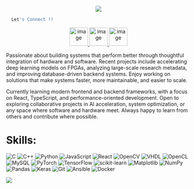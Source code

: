 <p align="center">
  <img src="https://capsule-render.vercel.app/api?type=venom&height=260&color=gradient&text=Hello%20World&descAlign=50&descAlignY=60"/>
</p>

````bash
  Let's Connect !!
````
<p>
  <p align="center">
    <a href="https://abeyhurtis.github.io" target="_blank">
      <img width="50" height="50" alt="image" src="https://github.com/user-attachments/assets/bad11fe6-69ff-4053-8edc-21c78b4f6e70" />
    </a>
  <a href="https://www.linkedin.com/in/abeyhurtis/" target="_blank">
    <img width="50" height="50" alt="image" src="https://github.com/user-attachments/assets/184fb711-e51e-43e1-a884-1e93aa6b7c6d" />
  </a>
  <a href="https://stackoverflow.com/users/7941307/arh" target="_blank">
    <img width="50" height="50" alt="image" src="https://github.com/user-attachments/assets/7248b8c6-00cd-4c1b-92ea-c2fa4859a172" />
  </a>
  </p>
</p>

Passionate about building systems that perform better through thoughtful integration of hardware and software. Recent projects include accelerating deep learning models on FPGAs, analyzing large-scale research metadata, and improving database-driven backend systems. Enjoy working on solutions that make systems faster, more maintainable, and easier to scale.

Currently learning modern frontend and backend frameworks, with a focus on React, TypeScript, and performance-oriented development. Open to exploring collaborative projects in AI acceleration, system optimization, or any space where software and hardware meet. Always happy to learn from others and contribute where possible.
  
# Skills:
![C](https://img.shields.io/badge/c-%2300599C.svg?style=for-the-badge&logo=c&logoColor=white) ![C++](https://img.shields.io/badge/c++-%2300599C.svg?style=for-the-badge&logo=c%2B%2B&logoColor=white) ![Python](https://img.shields.io/badge/python-3670A0?style=for-the-badge&logo=python&logoColor=ffdd54) ![JavaScript](https://img.shields.io/badge/javascript-%23323330.svg?style=for-the-badge&logo=javascript&logoColor=%23F7DF1E) ![React](https://img.shields.io/badge/react-%2320232a.svg?style=for-the-badge&logo=react&logoColor=%2361DAFB) ![OpenCV](https://img.shields.io/badge/opencv-%23white.svg?style=for-the-badge&logo=opencv&logoColor=white) ![VHDL](https://img.shields.io/badge/VHDL-%23006E8E.svg?style=for-the-badge&logo=VHDL&logoColor=white) ![OpenCL](https://img.shields.io/badge/OpenCL-%23007F8C.svg?style=for-the-badge&logo=OpenCL&logoColor=white) ![MySQL](https://img.shields.io/badge/mysql-4479A1.svg?style=for-the-badge&logo=mysql&logoColor=white) ![PyTorch](https://img.shields.io/badge/PyTorch-%23EE4C2C.svg?style=for-the-badge&logo=PyTorch&logoColor=white) ![TensorFlow](https://img.shields.io/badge/TensorFlow-%23FF6F00.svg?style=for-the-badge&logo=TensorFlow&logoColor=white) ![scikit-learn](https://img.shields.io/badge/scikit--learn-%23F7931E.svg?style=for-the-badge&logo=scikit-learn&logoColor=white) ![Matplotlib](https://img.shields.io/badge/Matplotlib-%23ffffff.svg?style=for-the-badge&logo=Matplotlib&logoColor=black) ![NumPy](https://img.shields.io/badge/numpy-%23013243.svg?style=for-the-badge&logo=numpy&logoColor=white) ![Pandas](https://img.shields.io/badge/pandas-%23150458.svg?style=for-the-badge&logo=pandas&logoColor=white) ![Keras](https://img.shields.io/badge/Keras-%23D00000.svg?style=for-the-badge&logo=Keras&logoColor=white) ![Git](https://img.shields.io/badge/git-%23F05033.svg?style=for-the-badge&logo=git&logoColor=white) ![Ansible](https://img.shields.io/badge/ansible-%231A1918.svg?style=for-the-badge&logo=ansible&logoColor=white) ![Docker](https://img.shields.io/badge/docker-%230db7ed.svg?style=for-the-badge&logo=docker&logoColor=white)


<p aligin="center">
  <img src="https://capsule-render.vercel.app/api?type=waving&height=125&color=gradient&descAlign=50&descAlignY=60&section=footer"/>
</p>
